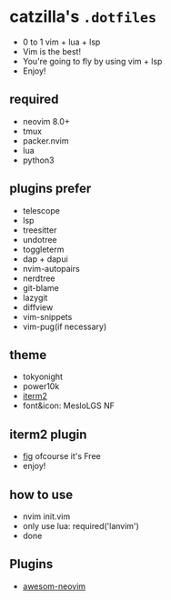 #  catzilla's `.dotfiles`

- 0 to 1 vim + lua + lsp
- Vim is the best!
- You're going to fly by using vim + lsp
- Enjoy!

## required

- neovim 8.0+
- tmux
- packer.nvim
- lua
- python3

## plugins prefer

- telescope
- lsp
- treesitter
- undotree 
- toggleterm
- dap + dapui
- nvim-autopairs
- nerdtree 
- git-blame
- lazygit
- diffview
- vim-snippets
- vim-pug(if necessary)

## theme

- tokyonight
- power10k
- [iterm2](https://iterm2.com/)
- font&icon: MesloLGS NF

## iterm2 plugin

- [fig](https://fig.io/) ofcourse it's Free
- enjoy!

## how to use

- nvim init.vim
- only use lua: required('lanvim')
- done

## Plugins

- [awesom-neovim](https://github.com/rockerBOO/awesome-neovim)
